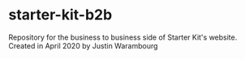 # starter-kit-b2b
Repository for the business to business side of Starter Kit's website.
Created in April 2020 by Justin Warambourg 
